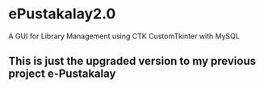 # ePustakalay2.0
A GUI for Library Management using CTK CustomTkinter with MySQL

## This is just the upgraded version to my previous project e-Pustakalay 
